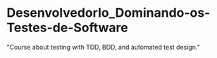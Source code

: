 # DesenvolvedorIo_Dominando-os-Testes-de-Software
"Course about testing with TDD, BDD, and automated test design."
